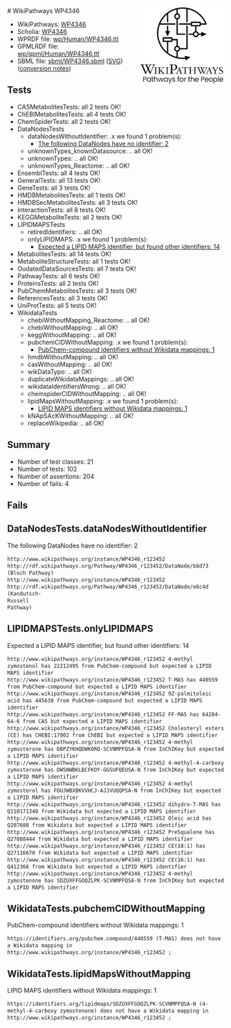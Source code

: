 <img style="float: right; width: 200px" src="../logo.png" />
# WikiPathways WP4346

* WikiPathways: [WP4346](https://identifiers.org/wikipathways:WP4346)
* Scholia: [WP4346](https://scholia.toolforge.org/wikipathways/WP4346)
* WPRDF file: [wp/Human/WP4346.ttl](../wp/Human/WP4346.ttl)
* GPMLRDF file: [wp/gpml/Human/WP4346.ttl](../wp/gpml/Human/WP4346.ttl)
* SBML file: [sbml/WP4346.sbml](../sbml/WP4346.sbml) ([SVG](../sbml/WP4346.svg)) ([conversion notes](../sbml/WP4346.txt))

## Tests
* CASMetabolitesTests: all 2 tests OK!
* ChEBIMetabolitesTests: all 4 tests OK!
* ChemSpiderTests: all 2 tests OK!
* DataNodesTests
    * dataNodesWithoutIdentifier: .x we found 1 problem(s):
        * [The following DataNodes have no identifier: 2](#d2d32fa1)
    * unknownTypes_knownDatasource: .. all OK!
    * unknownTypes: .. all OK!
    * unknownTypes_Reactome: .. all OK!
* EnsemblTests: all 4 tests OK!
* GeneralTests: all 13 tests OK!
* GeneTests: all 3 tests OK!
* HMDBMetabolitesTests: all 1 tests OK!
* HMDBSecMetabolitesTests: all 3 tests OK!
* InteractionTests: all 8 tests OK!
* KEGGMetaboliteTests: all 2 tests OK!
* LIPIDMAPSTests
    * retiredIdentifiers: .. all OK!
    * onlyLIPIDMAPS: .x we found 1 problem(s):
        * [Expected a LIPID MAPS identifier, but found other identifiers: 14](#d0bfb67c)
* MetabolitesTests: all 14 tests OK!
* MetaboliteStructureTests: all 1 tests OK!
* OudatedDataSourcesTests: all 7 tests OK!
* PathwayTests: all 6 tests OK!
* ProteinsTests: all 2 tests OK!
* PubChemMetabolitesTests: all 3 tests OK!
* ReferencesTests: all 3 tests OK!
* UniProtTests: all 5 tests OK!
* WikidataTests
    * chebiWithoutMapping_Reactome: .. all OK!
    * chebiWithoutMapping: .. all OK!
    * keggWithoutMapping: .. all OK!
    * pubchemCIDWithoutMapping: .x we found 1 problem(s):
        * [PubChem-compound identifiers without Wikidata mappings: 1](#e6d6fbf)
    * hmdbWithoutMapping: .. all OK!
    * casWithoutMapping: .. all OK!
    * wikDataTypo: .. all OK!
    * duplicateWikidataMappings: .. all OK!
    * wikidataIdentifiersWrong: .. all OK!
    * chemspiderCIDWithoutMapping: .. all OK!
    * lipidMapsWithoutMapping: .x we found 1 problem(s):
        * [LIPID MAPS identifiers without Wikidata mappings: 1](#7dfdfb41)
    * kNApSAcKWithoutMapping: .. all OK!
    * replaceWikipedia: .. all OK!


## Summary

* Number of test classes: 21
* Number of tests: 102
* Number of assertions: 204
* Number of fails: 4

## Fails

<a name="d2d32fa1" />

## DataNodesTests.dataNodesWithoutIdentifier

The following DataNodes have no identifier: 2
```
http://www.wikipathways.org/instance/WP4346_r123452 http://rdf.wikipathways.org/Pathway/WP4346_r123452/DataNode/b8d73 (Bloch Pathway)
http://www.wikipathways.org/instance/WP4346_r123452 http://rdf.wikipathways.org/Pathway/WP4346_r123452/DataNode/e6c4d (Kandutsch-
Russell 
Pathway)
```

<a name="d0bfb67c" />

## LIPIDMAPSTests.onlyLIPIDMAPS

Expected a LIPID MAPS identifier, but found other identifiers: 14
```
http://www.wikipathways.org/instance/WP4346_r123452 4-methyl zymostenol has 22212495 from PubChem-compound but expected a LIPID MAPS identifier
http://www.wikipathways.org/instance/WP4346_r123452 T-MAS has 440559 from PubChem-compound but expected a LIPID MAPS identifier
http://www.wikipathways.org/instance/WP4346_r123452 9Z-palmitoleic acid has 445638 from PubChem-compound but expected a LIPID MAPS identifier
http://www.wikipathways.org/instance/WP4346_r123452 FF-MAS has 64284-64-6 from CAS but expected a LIPID MAPS identifier
http://www.wikipathways.org/instance/WP4346_r123452 Cholesteryl esters (CE) has CHEBI:17002 from ChEBI but expected a LIPID MAPS identifier
http://www.wikipathways.org/instance/WP4346_r123452 4-methyl zymosterone has DBPZYKHQDWKORQ-SCVNMPFQSA-N from InChIKey but expected a LIPID MAPS identifier
http://www.wikipathways.org/instance/WP4346_r123452 4-methyl-4-carboxy zymosterone has DWSNWBKLBCFKOY-GGSUFQEUSA-N from InChIKey but expected a LIPID MAPS identifier
http://www.wikipathways.org/instance/WP4346_r123452 4-methyl zymosterol has FOUJWBXBKVVHCJ-AJJVUQQPSA-N from InChIKey but expected a LIPID MAPS identifier
http://www.wikipathways.org/instance/WP4346_r123452 dihydro-T-MAS has Q110171340 from Wikidata but expected a LIPID MAPS identifier
http://www.wikipathways.org/instance/WP4346_r123452 Oleic acid has Q207688 from Wikidata but expected a LIPID MAPS identifier
http://www.wikipathways.org/instance/WP4346_r123452 PreSqualene has Q27088444 from Wikidata but expected a LIPID MAPS identifier
http://www.wikipathways.org/instance/WP4346_r123452 CE(18:1) has Q27116670 from Wikidata but expected a LIPID MAPS identifier
http://www.wikipathways.org/instance/WP4346_r123452 CE(16:1) has Q412366 from Wikidata but expected a LIPID MAPS identifier
http://www.wikipathways.org/instance/WP4346_r123452 4-methyl zymostenone has SDZUXFFGOQZLPK-SCVNMPFQSA-N from InChIKey but expected a LIPID MAPS identifier
```

<a name="e6d6fbf" />

## WikidataTests.pubchemCIDWithoutMapping

PubChem-compound identifiers without Wikidata mappings: 1
```
https://identifiers.org/pubchem.compound/440559 (T-MAS) does not have a Wikidata mapping in http://www.wikipathways.org/instance/WP4346_r123452 ; 
```

<a name="7dfdfb41" />

## WikidataTests.lipidMapsWithoutMapping

LIPID MAPS identifiers without Wikidata mappings: 1
```
https://identifiers.org/lipidmaps/SDZUXFFGOQZLPK-SCVNMPFQSA-N (4-methyl-4-carboxy zymostenone) does not have a Wikidata mapping in http://www.wikipathways.org/instance/WP4346_r123452 ; 
```

